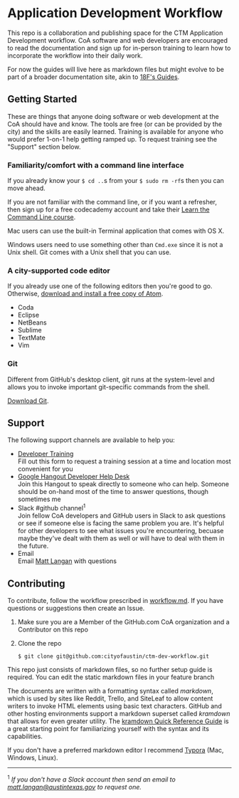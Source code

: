 # Application Development Workflow

This repo is a collaboration and publishing space for the CTM Application Development workflow. CoA software and web developers are encouraged to read the documentation and sign up for in-person training to learn how to incorporate the workflow into their daily work.

For now the guides will live here as markdown files but might evolve to be part of a broader documentation site, akin to [18F's Guides](https://guides.18f.gov).

## Getting Started

These are things that anyone doing software or web development at the CoA should have and know. The tools are free (or can be provided by the city) and the skills are easily learned. Training is available for anyone who would prefer 1-on-1 help getting ramped up. To request training see the "Support" section below.

### Familiarity/comfort with a command line interface

If you already know your `$ cd ..`s from your `$ sudo rm -rf`s then you can move ahead.

If you are not familiar with the command line, or if you want a refresher, then sign up for a free codecademy account and take their [Learn the Command Line course](https://www.codecademy.com/learn/learn-the-command-line).

Mac users can use the built-in Terminal application that comes with OS X.

Windows users need to use something other than `Cmd.exe` since it is not a Unix shell. Git comes with a Unix shell that you can use.

### A city-supported code editor

If you already use one of the following editors then you're good to go. Otherwise, [download and install a free copy of Atom](https://atom.io).

- Coda
- Eclipse
- NetBeans
- Sublime
- TextMate
- Vim

### Git

Different from GitHub's desktop client, git runs at the system-level and allows you to invoke important git-specific commands from the shell.

[Download Git](https://git-scm.com/downloads).

## Support

The following support channels are available to help you:

- [Developer Training](https://docs.google.com/forms/d/e/1FAIpQLSdeJtZzODlmgQEAaupbCoaekyXoCN32lk2ft0JWwLG5sewxhA/viewform?usp=sf_link)  
  Fill out this form to request a training session at a time and location most convenient for you
- [Google Hangout Developer Help Desk](https://hangouts.google.com/hangouts/_/event/cff3pnftq7n1ov6ogch2a2hvld4?hl=en&authuser=0)  
  Join this Hangout to speak directly to someone who can help. Someone should be on-hand most of the time to answer questions, though sometimes me
- Slack #github channel<sup>1</sup>  
  Join fellow CoA developers and GitHub users in Slack to ask questions or see if someone else is facing the same problem you are. It's helpful for other developers to see what issues you're encountering, becuase maybe they've dealt with them as well or will have to deal with them in the future.
- Email  
  Email [Matt Langan](mailto:matt.langan@austintexas.gov) with questions

## Contributing

To contribute, follow the workflow prescribed in [workflow.md](workflow.md).
If you have questions or suggestions then create an Issue.

1. Make sure you are a Member of the GitHub.com CoA organization and a Contributor on this repo

2. Clone the repo
   ```
   $ git clone git@github.com:cityofaustin/ctm-dev-workflow.git
   ```


This repo just consists of markdown files, so no further setup guide is required. You can edit the static markdown files in your feature branch 

The documents are written with a formatting syntax called *markdown*, which is used by sites like Reddit, Trello, and SiteLeaf to allow content writers to invoke HTML elements using basic text characters.  GitHub and other hosting environments support a markdown superset called *kramdown* that allows for even greater utility. The [kramdown Quick Reference Guide](https://kramdown.gettalong.org/quickref.html) is a great starting point for familiarizing yourself with the syntax and its capabilities.

If you don't have a preferred markdown editor I recommend [Typora](https://typora.io) (Mac, Windows, Linux).

---

<sup>1</sup> *If you don't have a Slack account then send an email to [matt.langan@austintexas.gov](mailto:matt.langan@austinetxas.gov) to request one.*